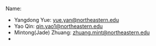 Name: 
- Yangdong Yue: yue.yan@northeastern.edu
- Yao Qin: qin.yao1@northeastern.edu
- Mintong(Jade) Zhuang: zhuang.mint@northeastern.edu
- 
